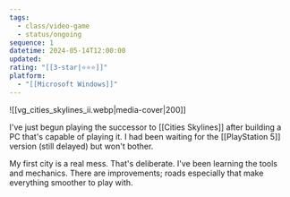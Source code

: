```yaml
---
tags:
  - class/video-game
  - status/ongoing
sequence: 1
datetime: 2024-05-14T12:00:00
updated:
rating: "[[3-star|⭐️⭐️⭐️]]"
platform:
  - "[[Microsoft Windows]]"
---
```

![[vg_cities_skylines_ii.webp|media-cover|200]]

I've just begun playing the successor to [[Cities Skylines]] after building a PC that's capable of playing it. I had been waiting for the [[PlayStation 5]] version (still delayed) but won't bother.

My first city is a real mess. That's deliberate. I've been learning the tools and mechanics. There are improvements; roads especially that make everything smoother to play with.